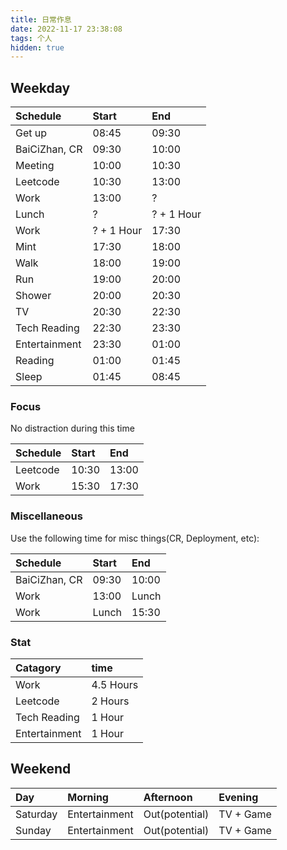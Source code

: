 ```yaml
---
title: 日常作息
date: 2022-11-17 23:38:08
tags: 个人
hidden: true
---
```


## Weekday

| Schedule      | Start     | End       |
| :--------     | :-------- | :-------- |
| Get up        | 08:45     | 09:30     |
| BaiCiZhan, CR | 09:30     | 10:00     |
| Meeting       | 10:00     | 10:30     |
| Leetcode      | 10:30     | 13:00     |
| Work          | 13:00     | ?         |
| Lunch         | ?         | ? + 1 Hour|
| Work          | ? + 1 Hour| 17:30     |
| Mint          | 17:30     | 18:00     |
| Walk          | 18:00     | 19:00     |
| Run           | 19:00     | 20:00     |
| Shower        | 20:00     | 20:30     |
| TV            | 20:30     | 22:30     |
| Tech Reading  | 22:30     | 23:30     |
| Entertainment | 23:30     | 01:00     |
| Reading       | 01:00     | 01:45     |
| Sleep         | 01:45     | 08:45     |

### Focus

No distraction during this time

| Schedule      | Start     | End       |
| :--------     | :-------- | :-------- |
| Leetcode      | 10:30     | 13:00     |
| Work          | 15:30     | 17:30     |


### Miscellaneous

Use the following time for misc things(CR, Deployment, etc):

| Schedule      | Start     | End       |
| :--------     | :-------- | :-------- |
| BaiCiZhan, CR | 09:30     | 10:00     |
| Work          | 13:00     | Lunch     |
| Work          | Lunch     | 15:30     |


### Stat

| Catagory      | time      |
| :--------     | :-------- |
| Work          | 4.5 Hours |
| Leetcode      | 2 Hours   |
| Tech Reading  | 1 Hour    |
| Entertainment | 1 Hour    |

## Weekend

| Day           | Morning       | Afternoon     | Evening   |
| :--------     | :--------     | :--------     | :-------- |
| Saturday      | Entertainment | Out(potential)| TV + Game |
| Sunday        | Entertainment | Out(potential)| TV + Game |
